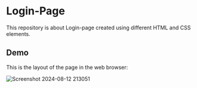 
# Login-Page

This repository is about Login-page created using different HTML and CSS elements.

## Demo

This is the layout of the page in the web browser:

![Screenshot 2024-08-12 213051](https://github.com/user-attachments/assets/edeec96b-9925-40cd-a3b8-7ba9e9a61651)
